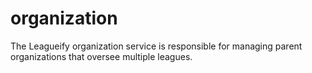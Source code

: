 # organization
The Leagueify organization service is responsible for managing parent organizations that oversee multiple leagues.
